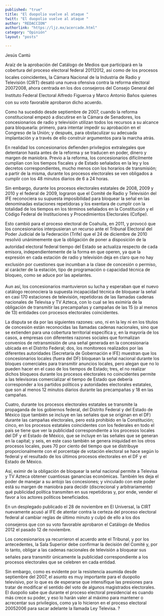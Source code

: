 ```yaml
---
published: "true"
title: "El duopolio vuelve al ataque "
twitt: "El duopolio vuelve al ataque "
author: "REDACCION"
authorlink: "https://ljz.mx/acercade.html"
category: "Opinión"
layout: "posts"

---
```



  Jesús Cantú



Araíz de la aprobación del Catálogo de Medios que participará en la cobertura del proceso electoral federal 20112012, así como de los procesos locales coincidentes, la Cámara Nacional de la Industria de Radio y Televisión (CIRT) desató una nueva ofensiva contra la reforma electoral 20072008, ahora centrada en los dos consejeros del Consejo General del Instituto Federal Electoral Alfredo Figueroa y Marco Antonio Baños quienes con su voto favorable aprobaron dicho acuerdo.  

  Como ha sucedido desde septiembre de 2007, cuando la reforma constitucional empezó a discutirse en la Cámara de Senadores, los concesionarios de radio y televisión utilizan todos los recursos a su alcance para bloquearla: primero, para intentar impedir su aprobación en el Congreso de la Unión; y después, para obstaculizar su adecuada implantación y a través de ello construir argumentos para la marcha atrás.



  En realidad los concesionarios defienden privilegios extralegales que detentaron hasta antes de la reforma y se traducen en poder, dinero y margen de maniobra. Previo a la reforma, los concesionarios difícilmente cumplían con los tiempos fiscales y de Estado señalados en la ley y los decretos correspondientes, mucho menos con los horarios de transmisión; a partir de la misma, durante los procesos electorales se ven obligados a cumplir con los 48 minutos diarios de 6 a 24 horas.



  Sin embargo, durante los procesos electorales estatales de 2008, 2009 y 2010 y el federal de 2009, lograron que el Comité de Radio y Televisión del IFE reconociera su supuesta imposibilidad para bloquear la señal en las denominadas estaciones repetidoras y los exentara de cumplir con la totalidad de los tiempos en los términos señalados en la Constitución y el Código Federal de Instituciones y Procedimientos Electorales (Cofipe).



  Esto cambió para el proceso electoral de Coahuila, en 2011, y provocó que los concesionarios interpusieran un recurso ante el Tribunal Electoral del Poder Judicial de la Federación (Trife) que el 24 de diciembre de 2010 resolvió unánimemente que la obligación de poner a disposición de la autoridad electoral federal tiempo del Estado se actualiza respecto de cada emisora, independientemente de la forma en que operen, ya que la expresión en cada estación de radio y televisión deja en claro que no hay exclusión por cuestiones que incumban a la clase de concesión o permiso, al carácter de la estación, tipo de programación o capacidad técnica de bloqueo, como se aduce por las apelantes.



  Aun así, los concesionarios mantuvieron su lucha y esperaban que el nuevo catálogo reconociera la supuesta incapacidad técnica de bloquear la señal en casi 170 estaciones de televisión, repetidoras de las llamadas cadenas nacionales de Televisa y TV Azteca, con lo cual se les eximiría de la obligación de transmitir las precampañas y campañas de las 15 (o al menos de 13) entidades con procesos electorales coincidentes.



  La disputa se da por las siguientes razones: uno, ni en la ley ni en los títulos de concesión están reconocidas las llamadas cadenas nacionales, sino que se extienden para una cobertura territorial específica y, en la mayoría de los casos, a empresas con diferentes razones sociales que formalizan convenios de retransmisión de una señal generada en la concesionaria ubicada en el Distrito Federal; dos, los monitoreos realizados por las diferentes autoridades (Secretaría de Gobernación e IFE) muestran que los concesionarios locales (fuera del DF) bloquean la señal nacional durante los bloques comerciales para transmitir anuncios locales, pero alegan que no lo pueden hacer en el caso de los tiempos de Estado; tres, el no realizar dichos bloqueos durante los procesos electorales no coincidentes permite a las televisoras comercializar el tiempo de Estado que debería corresponder a los partidos políticos y autoridades electorales estatales, que son al menos 12 minutos diarios durante las precampañas y 18 en las campañas.



  Cuatro, durante los procesos electorales estatales se transmite la propaganda de los gobiernos federal, del Distrito Federal y del Estado de México (que también se incluye en las señales que se originan en el DF) durante las campañas electorales, pero está prohibido en la Constitución; cinco, en los procesos estatales coincidentes con los federales en todo el país se tiene que ver la publicidad correspondiente a los procesos locales del DF y el Estado de México, que se incluye en las señales que se generan en la capital; y seis, en este caso también se genera iniquidad en los otros procesos locales, pues 70 por ciento del tiempo que se distribuye proporcionalmente con el porcentaje de votación electoral se hace según lo federal y el resultado de los últimos procesos electorales en el DF y el Estado de México.



  Así, eximir de la obligación de bloquear la señal nacional permite a Televisa y TV Azteca obtener cuantiosas ganancias económicas. También les deja el poder de manejar a su antojo las concesiones; y vinculado con este poder está su margen de maniobra para decidir (discrecional y arbitrariamente) qué publicidad política transmiten en sus repetidoras y, por ende, vender el favor a los actores políticos beneficiados.



  En un desplegado publicado el 28 de noviembre en El Universal, la CIRT nuevamente acusó al IFE de atentar contra la certeza del proceso electoral federal al cambiar reglas de último minuto y culpó de ello a los dos consejeros que con su voto favorable aprobaron el Catálogo de Medios 2012 el pasado 12 de noviembre.



  Los concesionarios ya recurrieron el acuerdo ante el Tribunal, y por los antecedentes, la Sala Superior debe confirmar la decisión del Comité y, por lo tanto, obligar a las cadenas nacionales de televisión a bloquear sus señales para transmitir únicamente la publicidad correspondiente a los procesos electorales que se celebren en cada entidad.



  Sin embargo, como es evidente por la resistencia asumida desde septiembre del 2007, el asunto es muy importante para el duopolio televisivo, por lo que es de esperarse que intensifique las presiones para tratar de modificar el sentido del voto de algunos magistrados electorales. El duopolio sabe que durante el proceso electoral presidencial es cuando más crece su poder, y eso lo harán valer al máximo para mantener o acrecentar sus privilegios, como ya lo hicieron en el proceso electoral 20052006 para sacar adelante la llamada Ley Televisa. ?

